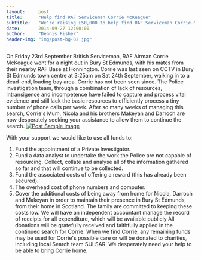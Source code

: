 ```yaml
---
layout:     post
title:      "Help find RAF Serviceman Corrie McKeague"
subtitle:   "Weʼre raising £50,000 to help find RAF Serviceman Corrie McKeague"
date:       2014-09-27 12:00:00
author:     "Dennis Fisher"
header-img: "img/post-bg-02.jpg"
---
```


<p>
On Friday 23rd September British Serviceman, RAF Airman Corrie McKeague went for a night out in Bury St Edmunds, with his mates from their nearby RAF Base at Honnington.
Corrie was last seen on CCTV in Bury St Edmunds town centre at 3:25am on Sat 24th September, walking in to a dead-end, loading bay area. Corrie has not been seen since.
The Police investigation team, through a combination of lack of resources, intransigence and incompetence have failed to capture and process vital evidence and still lack the basic resources to efficiently process a tiny number of phone calls per week.
After so many weeks of managing this search, Corrie's Mum, Nicola and his brothers Makeyan and Darroch are now desperately seeking your assistance to allow them to continue the search.

<a href="#">
    <img src="{{ site.baseurl }}/img/post-corrie.jpg" alt="Post Sample Image">
</a>

With your support we would like to use all funds to:
1. Fund the appointment of a Private Investigator.
2. Fund a data analyst to undertake the work the Police are not capable of resourcing. Collect, collate and analyse all of the information gathered so far and that will continue to be collected.
3. Fund the associated costs of offering a reward (this has already been secured).
4. The overhead cost of phone numbers and computer.
5. Cover the additional costs of being away from home for Nicola, Darroch and Makeyan in order to maintain their presence in Bury St Edmunds, from their home in Scotland. The family are committed to keeping these costs low.
We will have an independent accountant manage the record of receipts for all expenditure, which will be available publicly
All donations will be gratefully received and faithfully applied in the continued search for Corrie. When we find Corrie, any remaining funds may be used for Corrie's possible care or will be donated to charities, including local Search team SULSAR.
We desperately need your help to be able to bring Corrie home.
